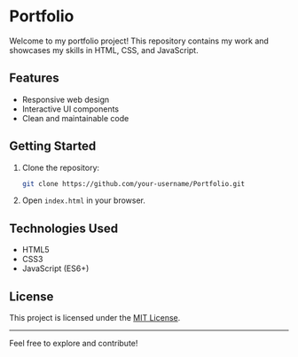 # Portfolio

Welcome to my portfolio project! This repository contains my work and showcases my skills in HTML, CSS, and JavaScript.

## Features

- Responsive web design
- Interactive UI components
- Clean and maintainable code

## Getting Started

1. Clone the repository:
    ```bash
    git clone https://github.com/your-username/Portfolio.git
    ```
2. Open `index.html` in your browser.

## Technologies Used

- HTML5
- CSS3
- JavaScript (ES6+)

## License

This project is licensed under the [MIT License](LICENSE).

---

Feel free to explore and contribute!